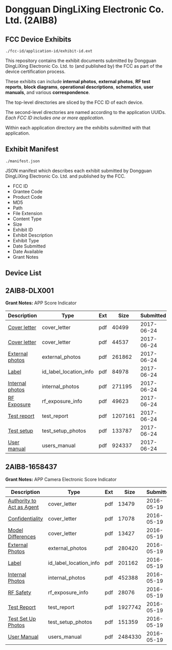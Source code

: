 # Dongguan DingLiXing Electronic  Co. Ltd. (2AIB8)
## FCC Device Exhibits

```
./fcc-id/application-id/exhibit-id.ext
```

This repository contains the exhibit documents submitted by Dongguan DingLiXing Electronic  Co. Ltd. to (and published by) the FCC as part of the device certification process.

These exhibits can include **internal photos**, **external photos**, **RF test reports**, **block diagrams**, **operational descriptions**, **schematics**, **user manuals**, and various **correspondence**.

The top-level directories are sliced by the FCC ID of each device.

The second-level directories are named according to the application UUIDs. *Each FCC ID includes one or more application.*

Within each application directory are the exhibits submitted with that application. 

## Exhibit Manifest

```
./manifest.json
```

JSON manifest which describes each exhibit submitted by Dongguan DingLiXing Electronic  Co. Ltd. and published by the FCC.

- FCC ID
- Grantee Code
- Product Code
- MD5
- Path
- File Extension
- Content Type
- Size
- Exhibit ID
- Exhibit Description
- Exhibit Type
- Date Submitted
- Date Available
- Grant Notes

## Device List
## 2AIB8-DLX001
**Grant Notes:** APP Score Indicator

| Description | Type | Ext | Size | Submitted | Available |
| ----------- | ---- | --- | ---- | --------- | --------- |
| [Cover letter](2AIB8-DLX001/8c885791c2b8310e58283c268c1ffb07/3438359.pdf) | cover_letter | pdf | 40499 | 2017-06-24 | 2017-06-24 |
| [Cover letter](2AIB8-DLX001/8c885791c2b8310e58283c268c1ffb07/3438360.pdf) | cover_letter | pdf | 44537 | 2017-06-24 | 2017-06-24 |
| [External photos](2AIB8-DLX001/8c885791c2b8310e58283c268c1ffb07/3438361.pdf) | external_photos | pdf | 261862 | 2017-06-24 | 2017-06-24 |
| [Label](2AIB8-DLX001/8c885791c2b8310e58283c268c1ffb07/3438362.pdf) | id_label_location_info | pdf | 84978 | 2017-06-24 | 2017-06-24 |
| [Internal photos](2AIB8-DLX001/8c885791c2b8310e58283c268c1ffb07/3438363.pdf) | internal_photos | pdf | 271195 | 2017-06-24 | 2017-06-24 |
| [RF Exposure](2AIB8-DLX001/8c885791c2b8310e58283c268c1ffb07/3438365.pdf) | rf_exposure_info | pdf | 49623 | 2017-06-24 | 2017-06-24 |
| [Test report](2AIB8-DLX001/8c885791c2b8310e58283c268c1ffb07/3438367.pdf) | test_report | pdf | 1207161 | 2017-06-24 | 2017-06-24 |
| [Test setup](2AIB8-DLX001/8c885791c2b8310e58283c268c1ffb07/3438368.pdf) | test_setup_photos | pdf | 133787 | 2017-06-24 | 2017-06-24 |
| [User manual](2AIB8-DLX001/8c885791c2b8310e58283c268c1ffb07/3438369.pdf) | users_manual | pdf | 924337 | 2017-06-24 | 2017-06-24 |
## 2AIB8-1658437
**Grant Notes:** APP Camera Electronic Score Indicator

| Description | Type | Ext | Size | Submitted | Available |
| ----------- | ---- | --- | ---- | --------- | --------- |
| [Authority to Act as Agent](2AIB8-1658437/45c9057dff2857322f20d3f033521792/2996891.pdf) | cover_letter | pdf | 13479 | 2016-05-19 | 2016-05-22 |
| [Confidentiality](2AIB8-1658437/45c9057dff2857322f20d3f033521792/2996892.pdf) | cover_letter | pdf | 17078 | 2016-05-19 | 2016-05-22 |
| [Model Differences](2AIB8-1658437/45c9057dff2857322f20d3f033521792/2996893.pdf) | cover_letter | pdf | 13427 | 2016-05-19 | 2016-05-22 |
| [External Photos](2AIB8-1658437/45c9057dff2857322f20d3f033521792/2996894.pdf) | external_photos | pdf | 280420 | 2016-05-19 | 2016-05-22 |
| [Label](2AIB8-1658437/45c9057dff2857322f20d3f033521792/2996896.pdf) | id_label_location_info | pdf | 201162 | 2016-05-19 | 2016-05-22 |
| [Internal Photos](2AIB8-1658437/45c9057dff2857322f20d3f033521792/2996895.pdf) | internal_photos | pdf | 452388 | 2016-05-19 | 2016-05-22 |
| [RF Safety](2AIB8-1658437/45c9057dff2857322f20d3f033521792/2996901.pdf) | rf_exposure_info | pdf | 28076 | 2016-05-19 | 2016-05-22 |
| [Test Report](2AIB8-1658437/45c9057dff2857322f20d3f033521792/2996900.pdf) | test_report | pdf | 1927742 | 2016-05-19 | 2016-05-22 |
| [Test Set Up Photos](2AIB8-1658437/45c9057dff2857322f20d3f033521792/2996899.pdf) | test_setup_photos | pdf | 151359 | 2016-05-19 | 2016-05-22 |
| [User Manual](2AIB8-1658437/45c9057dff2857322f20d3f033521792/2996902.pdf) | users_manual | pdf | 2484330 | 2016-05-19 | 2016-05-22 |
